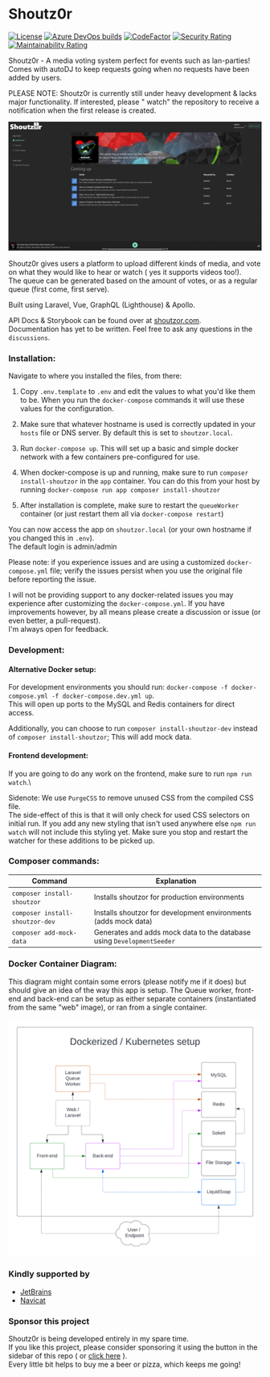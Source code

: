 # Shoutz0r

[![License](https://img.shields.io/github/license/xorinzor/shoutz0r.svg?style=flat)](https://www.gnu.org/licenses/gpl-3.0.en.html)
[![Azure DevOps builds](https://img.shields.io/azure-devops/build/xorinzor/a25fbc4c-12ac-4473-beb7-219329581d73/4)](https://dev.azure.com/xorinzor/Shoutz0r/_build)
[![CodeFactor](https://www.codefactor.io/repository/github/Shoutz0r/app/badge/master)](https://www.codefactor.io/repository/github/Shoutz0r/app/overview/master)
[![Security Rating](https://sonarcloud.io/api/project_badges/measure?project=xorinzor_Shoutz0r-app&metric=security_rating)](https://sonarcloud.io/summary/new_code?id=xorinzor_Shoutz0r-app)
[![Maintainability Rating](https://sonarcloud.io/api/project_badges/measure?project=xorinzor_Shoutz0r-app&metric=sqale_rating)](https://sonarcloud.io/summary/new_code?id=xorinzor_Shoutz0r-app)

Shoutz0r - A media voting system perfect for events such as lan-parties!\
Comes with autoDJ to keep requests going when no requests have been added by users.

PLEASE NOTE: Shoutz0r is currently still under heavy development & lacks major functionality. If interested, please "
watch" the repository to receive a notification when the first release is created.

![Preview Image](./screenshot.png)

Shoutz0r gives users a platform to upload different kinds of media, and vote on what they would like to hear or watch (
yes it supports videos too!).\
The queue can be generated based on the amount of votes, or as a regular queue (first come, first serve).

Built using Laravel, Vue, GraphQL (Lighthouse) & Apollo.

API Docs & Storybook can be found over at [shoutzor.com](https://www.shoutzor.com). \
Documentation has yet to be written. Feel free to ask any questions in the `discussions`.

### Installation:

Navigate to where you installed the files, from there:

1. Copy `.env.template` to `.env` and edit the values to what you'd like them to be.
   When you run the `docker-compose` commands it will use these values for the configuration.

2. Make sure that whatever hostname is used is correctly updated in your `hosts` file or DNS server. By default this is set to `shoutzor.local`.

3. Run `docker-compose up`. This will set up a basic and simple docker network with a few containers pre-configured for use.

4. When docker-compose is up and running, make sure to run `composer install-shoutzor` in the `app` container. You can do this from your host by running `docker-compose run app composer install-shoutzor`

5. After installation is complete, make sure to restart the `queueWorker` container (or just restart them all via `docker-compose restart`)

You can now access the app on `shoutzor.local` (or your own hostname if you changed this in `.env`).\
The default login is admin/admin

Please note: if you experience issues and are using a customized `docker-compose.yml` file; verify the issues persist when you use the original file before reporting the issue.

I will not be providing support to any docker-related issues you may experience after customizing the `docker-compose.yml`.  If you have improvements however, by all means please create a discussion or issue (or even better, a pull-request).\
I'm always open for feedback.

### Development:

#### Alternative Docker setup:
For development environments you should run: `docker-compose -f docker-compose.yml -f docker-compose.dev.yml up`.\
This will open up ports to the MySQL and Redis containers for direct access.

Additionally, you can choose to run `composer install-shoutzor-dev` instead of `composer install-shoutzor`; This will add mock data.

#### Frontend development:

If you are going to do any work on the frontend, make sure to run `npm run watch`.\

Sidenote: We use `PurgeCSS` to remove unused CSS from the compiled CSS file.\
The side-effect of this is that it will only check for used CSS selectors on initial run. If you add any new styling that isn't used anywhere else `npm run watch` will not include this styling yet. Make sure you stop and restart the watcher for these additions to be picked up.

### Composer commands:

| Command                         | Explanation                                                           |
|---------------------------------|-----------------------------------------------------------------------|
| `composer install-shoutzor`     | Installs shoutzor for production environments                         |
| `composer install-shoutzor-dev` | Installs shoutzor for development environments (adds mock data)       |
| `composer add-mock-data`        | Generates and adds mock data to the database using `DevelopmentSeeder` |


### Docker Container Diagram:

This diagram might contain some errors (please notify me if it does) but should give an idea of the way this app is setup.
The Queue worker, front-end and back-end can be setup as either separate containers (instantiated from the same "web" image), or ran from a single container.

![Container diagram](./docker-diagram.png)

### Kindly supported by

* [JetBrains](https://www.jetbrains.com/?from=Shoutz0r)
* [Navicat](https://www.navicat.com/)

### Sponsor this project

Shoutz0r is being developed entirely in my spare time. \
If you like this project, please consider sponsoring it using the button in the sidebar of this repo (
or [click here](https://github.com/sponsors/xorinzor) ).\
Every little bit helps to buy me a beer or pizza, which keeps me going!
